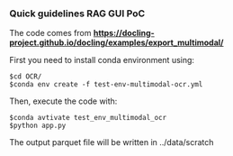 ### Quick guidelines RAG GUI PoC

The code comes from **https://docling-project.github.io/docling/examples/export_multimodal/**

First you need to install conda environment using: 
```console
$cd OCR/
$conda env create -f test-env-multimodal-ocr.yml
```

Then, execute the code with:
```console
$conda avtivate test_env_multimodal_ocr
$python app.py
```

The output parquet file will be written in ../data/scratch